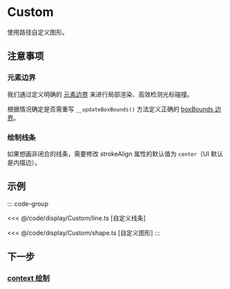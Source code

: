 # Custom

使用路径自定义图形。

## 注意事项

### 元素边界

我们通过定义明确的 [元素边界](/guide/basic/bounds.md) 来进行局部渲染、高效检测光标碰撞。

根据情况确定是否需重写 `__updateBoxBounds()` 方法定义正确的 [boxBounds 边界](/reference/UI/bounds.md#boxbounds-iboundsdata)。

### 绘制线条

如果想画非闭合的线条，需要修改 strokeAlign 属性的默认值为 `center`（UI 默认是内描边）。

## 示例

::: code-group

<<< @/code/display/Custom/line.ts [自定义线条]

<<< @/code/display/Custom/shape.ts [自定义图形]
:::

## 下一步

### [context 绘制](/reference/display/custom/context.md)
